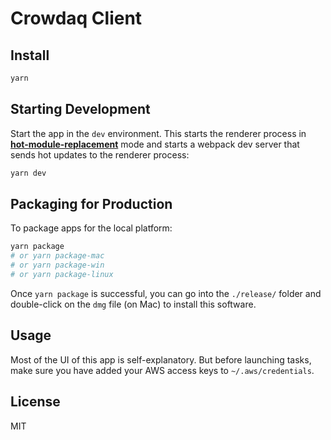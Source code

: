 # Crowdaq Client

## Install

```bash
yarn
```

## Starting Development

Start the app in the `dev` environment. This starts the renderer process in [**hot-module-replacement**](https://webpack.js.org/guides/hmr-react/) mode and starts a webpack dev server that sends hot updates to the renderer process:

```bash
yarn dev
```

## Packaging for Production

To package apps for the local platform:

```bash
yarn package
# or yarn package-mac
# or yarn package-win
# or yarn package-linux
```

Once `yarn package` is successful, you can go into the `./release/` folder and double-click on the `dmg` file (on Mac) to install this software.

## Usage

Most of the UI of this app is self-explanatory. But before launching tasks, make sure you have added your AWS access keys to `~/.aws/credentials`.

## License
MIT
